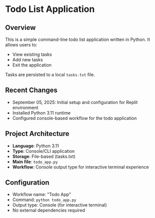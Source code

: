 # Todo List Application

## Overview
This is a simple command-line todo list application written in Python. It allows users to:
- View existing tasks
- Add new tasks
- Exit the application

Tasks are persisted to a local `tasks.txt` file.

## Recent Changes
- September 05, 2025: Initial setup and configuration for Replit environment
- Installed Python 3.11 runtime
- Configured console-based workflow for the todo application

## Project Architecture
- **Language**: Python 3.11
- **Type**: Console/CLI application
- **Storage**: File-based (tasks.txt)
- **Main file**: `todo_app.py`
- **Workflow**: Console output type for interactive terminal experience

## Configuration
- Workflow name: "Todo App"
- Command: `python todo_app.py`
- Output type: Console (for interactive terminal)
- No external dependencies required